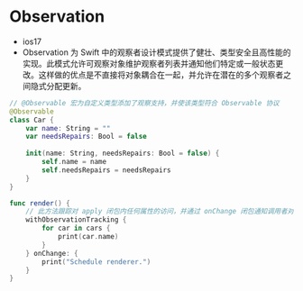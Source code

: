 # Observation

* ios17
* Observation 为 Swift 中的观察者设计模式提供了健壮、类型安全且高性能的实现。此模式允许可观察对象维护观察者列表并通知他们特定或一般状态更改。这样做的优点是不直接将对象耦合在一起，并允许在潜在的多个观察者之间隐式分配更新。

```swift
// @Observable 宏为自定义类型添加了观察支持，并使该类型符合 Observable 协议
@Observable
class Car {
    var name: String = ""
    var needsRepairs: Bool = false
    
    init(name: String, needsRepairs: Bool = false) {
        self.name = name
        self.needsRepairs = needsRepairs
    }
}

func render() {
    // 此方法跟踪对 apply 闭包内任何属性的访问，并通过 onChange 闭包通知调用者对参与属性所做的值更改。
    withObservationTracking {
        for car in cars {
            print(car.name)
        }
    } onChange: {
        print("Schedule renderer.")
    }
}
```
